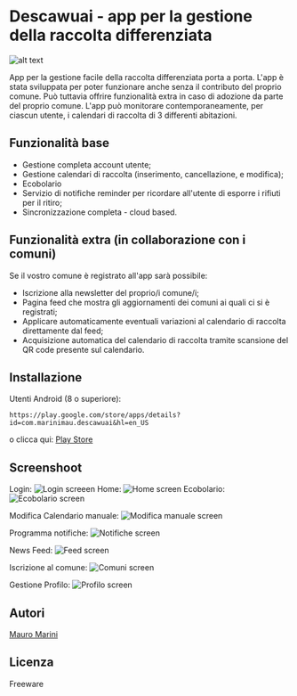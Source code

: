 # Descawuai - app per la gestione della raccolta differenziata

![alt text]("https://lh3.googleusercontent.com/P_kQIl797hn_afYqcFabdn2lbuIHcEuwv16aKA5RWFTkiW4QvKRawziRyIhDkLmWrw=s360")

App per la gestione facile della raccolta differenziata porta a porta. L'app è stata sviluppata per poter funzionare anche senza il contributo del proprio comune. Può tuttavia offrire funzionalità extra in caso di adozione da parte del proprio comune. L'app può monitorare contemporaneamente, per ciascun utente, i calendari di raccolta di 3 differenti abitazioni.

## Funzionalità base
- Gestione completa account utente;
- Gestione calendari di raccolta (inserimento, cancellazione, e modifica);
- Ecobolario
- Servizio di notifiche reminder per ricordare all'utente di esporre i rifiuti per il ritiro;
- Sincronizzazione completa - cloud based.

## Funzionalità extra (in collaborazione con i comuni)

Se il vostro comune è registrato all'app sarà possibile:
- Iscrizione alla newsletter del proprio/i comune/i;
- Pagina feed che mostra gli aggiornamenti dei comuni ai quali ci si è registrati;
- Applicare automaticamente eventuali variazioni al calendario di raccolta direttamente dal feed;
- Acquisizione automatica del calendario di raccolta tramite scansione del QR code presente sul calendario.

## Installazione
Utenti Android (8 o superiore):
```
https://play.google.com/store/apps/details?id=com.marinimau.descawuai&hl=en_US
```
o clicca qui: [Play Store](https://play.google.com/store/apps/details?id=com.marinimau.descawuai&hl=en_US)

## Screenshoot
Login:
![Login screeen]("https://lh3.googleusercontent.com/UMwx1a_plsJUgSATRhmug3mgzgwcqVJfJaeUcbtuG-fLdE38U9fgWsWEjVpLt5LDPYg=w2880-h1506")
Home:
![Home screen]("https://lh3.googleusercontent.com/-T7Yr3JfPpHkX7qbU2oVAt0L6rba7Vq_zr1-SYybwBdc_qjZAW-vVofcAqjWNL7pfro=w2880-h1506")
Ecobolario:
![Ecobolario screen]("https://lh3.googleusercontent.com/RS1YLp-gDUDxQGd80_3dw5grqjaTilQCYqO0pp4uym1DzrnEJOAclBjE27cPrlDcru2Q=w2880-h1506")

Modifica Calendario manuale:
![Modifica manuale screen]("https://lh3.googleusercontent.com/sJex4REMJ8OtPS2s1viMRAGTVXUzBE0JHqf9UDvWBDH80VxHmbUpNDmDHQjhYtPaAtgu=w2880-h1506")


Programma notifiche:
![Notifiche screen]("https://lh3.googleusercontent.com/K3dnRamj0PfYrNMsUMSTryGu3CbOKSGMqC2pitu6nTwlUj6cf8IvRJrCGrxA5BRW8w=w2880-h1506")


News Feed:
![Feed screen]("https://lh3.googleusercontent.com/mIBbrUt2MpdNglhDDqGhcDfjbT3cYil2ezeSd-PbgkP-rzgI2OjIWIZIrrYHxTmL_X4=w2880-h1506")

Iscrizione al comune:
![Comuni screen]("https://lh3.googleusercontent.com/cQo27QDhZrNfNMZmfKb2StvEwwEFR6K_lOwP396BOftHg9mTMBxRr_1rVdfyKqjpG4E=w2880-h1506")

Gestione Profilo:
![Profilo screen]("https://lh3.googleusercontent.com/3Zr_Lvdc40nl83dnSBKMNGcp_8PydV30PfiNNLPKY8RitnPvklKaXPNve0UOiLI7XA=w2880-h1506")


## Autori

[Mauro Marini](https://github.com/marinimau)

## Licenza

Freeware
